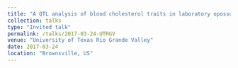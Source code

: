 ```yaml
---
title: "A QTL analysis of blood cholesterol traits in laboratory opossums"
collection: talks
type: "Invited talk"
permalink: /talks/2017-03-24-UTRGV
venue: "University of Texas Rio Grande Valley"
date: 2017-03-24
location: "Brownsville, US"
---
```


